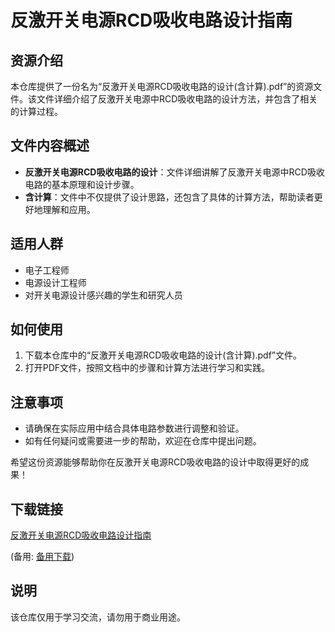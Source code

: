 # 反激开关电源RCD吸收电路设计指南

## 资源介绍

本仓库提供了一份名为“反激开关电源RCD吸收电路的设计(含计算).pdf”的资源文件。该文件详细介绍了反激开关电源中RCD吸收电路的设计方法，并包含了相关的计算过程。

## 文件内容概述

- **反激开关电源RCD吸收电路的设计**：文件详细讲解了反激开关电源中RCD吸收电路的基本原理和设计步骤。
- **含计算**：文件中不仅提供了设计思路，还包含了具体的计算方法，帮助读者更好地理解和应用。

## 适用人群

- 电子工程师
- 电源设计工程师
- 对开关电源设计感兴趣的学生和研究人员

## 如何使用

1. 下载本仓库中的“反激开关电源RCD吸收电路的设计(含计算).pdf”文件。
2. 打开PDF文件，按照文档中的步骤和计算方法进行学习和实践。

## 注意事项

- 请确保在实际应用中结合具体电路参数进行调整和验证。
- 如有任何疑问或需要进一步的帮助，欢迎在仓库中提出问题。

希望这份资源能够帮助你在反激开关电源RCD吸收电路的设计中取得更好的成果！

## 下载链接
[反激开关电源RCD吸收电路设计指南](https://pan.quark.cn/s/5c716a99cc9a) 

(备用: [备用下载](https://pan.baidu.com/s/129F4gQC_F7Qch1voNZi7iw?pwd=1234))

## 说明

该仓库仅用于学习交流，请勿用于商业用途。
